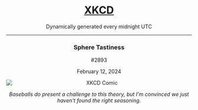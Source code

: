
<!DOCTYPE html>
<html lang="en">
<head>
    <meta charset="UTF-8">
    <meta name="viewport" content="width=device-width, initial-scale=1.0">
</head>
<body>
    <h1 style="text-align:center;"><a href="https://xkcd.com">XKCD</a></h1>
    <p style="text-align:center;">Dynamically generated every midnight UTC</p>
    <hr>
    <div style="text-align:center;">
        <h3><strong>Sphere Tastiness</strong></h3>
        <p>#2893</p>
        <p>February 12, 2024</p>
        <img src="https://imgs.xkcd.com/comics/sphere_tastiness.png" alt="XKCD Comic" style="display:block;margin:auto;">
        <p><em>Baseballs do present a challenge to this theory, but I'm convinced we just haven't found the right seasoning.</em></p>
    </div>
</body>
</html>
